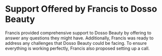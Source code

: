 # Support Offered by Francis to Dosso Beauty

Francis provided comprehensive support to Dosso Beauty by offering to answer any questions they might have. Additionally, Francis was ready to address any challenges that Dosso Beauty could be facing. To ensure everything is working perfectly, Francis also proposed setting up a call.
